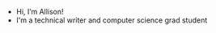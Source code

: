 - Hi, I’m Allison!
- I'm a technical writer and computer science grad student


<!---
abalik24/abalik24 is a ✨ special ✨ repository because its `README.md` (this file) appears on your GitHub profile.
You can click the Preview link to take a look at your changes.
--->
